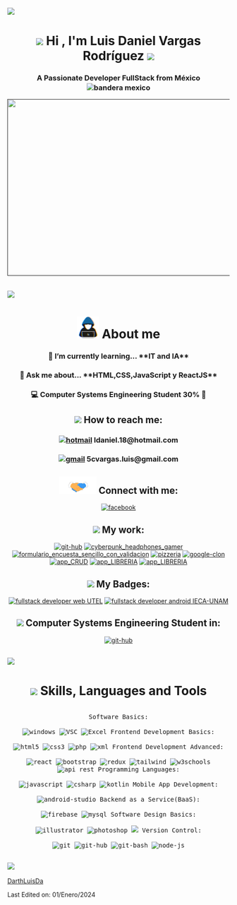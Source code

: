 <!--Primera Linea .gift-->
<br>
<img src="https://user-images.githubusercontent.com/73097560/115834477-dbab4500-a447-11eb-908a-139a6edaec5c.gif">
<br>
<!--.gift + Saludo + .gift-->
<h1 align="center">
<img src="https://image.space.rakuten.co.jp/lg01/98/0001006098/24/img0cd74f78zik7zj.gif" width= 35 px>
<b>Hi , I'm Luis Daniel Vargas Rodríguez</b>
<img src="https://media.giphy.com/media/hvRJCLFzcasrR4ia7z/giphy.gif" width= 35 px>
</h1>
<!--Quien soy? + .gift-->
<h3 align="center">A Passionate Developer FullStack from México<img align="center" src="https://th.bing.com/th/id/R.30604a1f63fe70bc5425d915a89f4e88?rik=mi%2f3NXK7eWiuvQ&riu=http%3a%2f%2fi67.photobucket.com%2falbums%2fh317%2fal7n6awi%2fflags%2fAnimated-Flag-Mexico.gif&ehk=a2iV%2b3ovS4hm496so3NSldzWjES5QEA0sAFedqq8w7g%3d&risl=&pid=ImgRaw&r=0" alt="bandera mexico" height="35" width="50"></h3>
<p align="center">
<a href=""><img src="https://i.pinimg.com/originals/f1/ed/a4/f1eda4768df8d8135c779772f2833e88.gif" height="400" width="2200"></a>
</p>
<!--Segunda Linea .gift-->
<br>
<img src="https://user-images.githubusercontent.com/73097560/115834477-dbab4500-a447-11eb-908a-139a6edaec5c.gif">
<br>

<!--Mas sobre mi + .gift-->
<h1 align="center">
<img src="https://github.com/0xAbdulKhalid/0xAbdulKhalid/raw/main/assets/mdImages/about_me.gif" width= 50 px>
<b>About me</b>
</h1>

<h3 align="center">🤖 I’m currently learning... **IT and IA**</h3>
<h3 align="center">💬 Ask me about... **HTML,CSS,JavaScript y ReactJS**</h3>
<h3 align="center">💻 Computer Systems Engineering Student 30% 🔋</h3>

<!--Me puedes encontrar-->
<h2 align="center">
<img src="https://th.bing.com/th/id/R.d7d4d0d1615c4a2ae8c30703fb78e02d?rik=25IYpgcGqZhRRg&riu=http%3a%2f%2fwww.bestgraph.com%2fgifs%2finfo%2fe_mails%2fe_mails-11.gif&ehk=j9JxI7PoTF2OKbHGq77R0AzL8L%2fmBXNCXbnCSkyekhA%3d&risl=&pid=ImgRaw&r=0" width= 40 px>
<b>How to reach me:</b>
</h2>
<!--Correo-->
<h3 align="center">
<a href="https://login.live.com/login.srf?wa=wsignin1.0&rpsnv=19&ct=1704121657&rver=7.0.6738.0&wp=MBI_SSL&wreply=https%3a%2f%2foutlook.live.com%2fowa%2f%3fcobrandid%3dab0455a0-8d03-46b9-b18b-df2f57b9e44c%26nlp%3d1%26deeplink%3dowa%252f%253frealm%253dhotmail.com%26RpsCsrfState%3dba533e68-6cda-380e-ec8a-5cff28173b5f&id=292841&aadredir=1&whr=hotmail.com&CBCXT=out&lw=1&fl=dob%2cflname%2cwld&cobrandid=ab0455a0-8d03-46b9-b18b-df2f57b9e44c" target="blank"><img src="https://wowjohn.com/wp-content/uploads/2022/05/hotmail-logo-png-1-Transparent-Images.png" alt="hotmail" width= 65 px /></a>
ldaniel.18@hotmail.com
</h3>
<!--Correo 2-->
<h3 align="center">
<a href="https://accounts.google.com/InteractiveLogin/identifier?continue=https%3A%2F%2Fmail.google.com%2Fmail%2Fu%2F0%2F%3Fhl%3Des-419&emr=1&followup=https%3A%2F%2Fmail.google.com%2Fmail%2Fu%2F0%2F%3Fhl%3Des-419&hl=es-419&osid=1&passive=1209600&service=mail&ifkv=ASKXGp2TBFyvbCrJbedBY0xNbBNPlNiRtkIKvSfBZ3-NmDIRIe60TIl59w-kj2x6a3lkA8v3-M06hg&theme=glif&flowName=GlifWebSignIn&flowEntry=ServiceLogin" target="blank"><img src="https://i.pinimg.com/originals/72/6d/02/726d025f49feae4c521d84681355bea4.png" alt="gmail" width= 65 px /></a>
5cvargas.luis@gmail.com
</h3>


<!--Conecta conmigo + .gift-->
<h2 align="center">
<img src="https://github.com/0xAbdulKhalid/0xAbdulKhalid/raw/main/assets/mdImages/handshake.gif" width= 85 px>
<b>Connect with me:</b>
</h2>
<!--Aqui conecta el Facebook-->
<p align="center">
<a href="https://www.facebook.com/profile.php?id=100026963329783" target="blank"><img src="https://cdn.jsdelivr.net/gh/devicons/devicon/icons/facebook/facebook-original.svg" alt="facebook" width= 65 px /></a>

<!--Mi Trabajo-->
<h2 align="center">
<img src="https://media.giphy.com/media/iY8CRBdQXODJSCERIr/giphy.gif" width= 40 px>
<b>My work:</b>
</h2>
<!--Aqui conecta el GitHub-->
<p align="center">
<a href="https://github.com/DarthLuisDa?tab=repositories" target="blank"><img src="https://cdn2.iconfinder.com/data/icons/social-media-iconez/64/GitHub-1024.png" alt="git-hub" width= 65 px /></a>
<a href="https://darthluisda.github.io/CyberPunk_Headphones_Gamer" target="blank"><img src="https://pluspng.com/img-png/github-logo-png-github-logos-and-usage-github-800x665.png" 
alt="cyberpunk_headphones_gamer" width= 85 px /></a>
<a href="https://darthluisda.github.io/Formulario_Encuesta_Sencillo_con_Validacion/" target="blank"><img src="https://pluspng.com/img-png/github-logo-png-github-logos-and-usage-github-800x665.png" alt="formulario_encuesta_sencillo_con_validacion" width= 85 px /></a>
<a href="https://darthluisda.github.io/Flexbox_y_CSS_Grid/" target="blank"><img src="https://pluspng.com/img-png/github-logo-png-github-logos-and-usage-github-800x665.png" alt="pizzeria" width= 85 px /></a>
<a href="https://darthluisda.github.io/google_clone/" target="blank"><img src="https://pluspng.com/img-png/github-logo-png-github-logos-and-usage-github-800x665.png" alt="google-clon" width= 85 px /></a>
<a href="https://darthluisda.github.io/App_CRUD/" target="blank"><img src="https://pluspng.com/img-png/github-logo-png-github-logos-and-usage-github-800x665.png" alt="app_CRUD" width= 85 px /></a>
<a href="https://darthluisda.github.io/App_de_Libreria/" target="blank"><img src="https://pluspng.com/img-png/github-logo-png-github-logos-and-usage-github-800x665.png" alt="app_LIBRERIA" width= 85 px /></a>
<a href="https://github.com/DarthLuisDa/App_Fakestore" target="blank"><img src="https://pluspng.com/img-png/github-logo-png-github-logos-and-usage-github-800x665.png" alt="app_LIBRERIA" width= 85 px /></a>
</p>

<!--Mis Insignias-->
<h2 align="center">
<img src="https://i.gifer.com/origin/d7/d755a0e1aa4dca488626cc82bbfda518.gif" width= 40 px>
<b>My Badges:</b>
</h2>
<!--Insignias-->
<p align="center">
<a href="https://www.credly.com/badges/018e885f-efc8-4bd2-9f3e-df6d01706f45" target="blank"><img src="https://images.credly.com/size/340x340/images/9005f548-740e-4af7-95ac-d2e10320a33e/image.png" alt="fullstack developer web UTEL" width= 110 px /></a>
<a href="https://drive.google.com/file/d/1QbQNK9ZKTYugPi_R2O66InaQxsc_kyae/view?usp=sharing" target="blank"><img src="https://server.talentotechgto.com.mx/storage/reconocimientos/653ad360b8e4a/reconocimientoiecasmall.jpg" alt="fullstack developer android IECA-UNAM" width= 110 px /></a>
</p>

<!--Estudiante UTEL-->
<h2 align="center">
<img src="https://bestanimations.com/media/books/1551224852page-turning-book-animation-19.gif" width= 40 px>
<b>Computer Systems Engineering Student in:</b>
</h2>
<!--Página UTEL-->
<p align="center">
<a href="https://uteluniversidad.mx/s/utel?https://uteluniversidad.mx/p/utel-formacion&msclkid=4c70453074ce11bbd41120a2aeb583ad" target="blank"><img src="https://utel.edu.mx/_next/image?url=https:%2F%2Fcmsutel.s3.amazonaws.com%2FLogo_Utel_University_01_02_3f5ca7d221.png&w=2048&q=75" alt="git-hub" width= 110 px/></a>
</p>

<!--Tercera Linea .gift-->
<br>
<img src="https://user-images.githubusercontent.com/73097560/115834477-dbab4500-a447-11eb-908a-139a6edaec5c.gif">
<br>
 
<!--Habilidades, Lenguajes y Herramientas + .gift-->
<h1 align="center">
<img src="https://media2.giphy.com/media/QssGEmpkyEOhBCb7e1/giphy.gif?cid=ecf05e47a0n3gi1bfqntqmob8g9aid1oyj2wr3ds3mg700bl&rid=giphy.gi" width="40">
<b>Skills, Languages and Tools</b>
</h1>

<div> <!--Esta etiqueta genera la division-->
<p style="display: inline-block;" align="center"> <!--Esta etiqueta es para contener todo-->
<kbd> <!--Esta etiqueta crea el Cuadro-->
<span align="center">Software Basics:</span>
<br>  <!--Lineas de Salto-->
<br> <!--Lineas de Salto-->
<!--Imagenes dentro del Display-->
<img src="https://www.jbhifi.business/Images/windows-11.png" alt="windows" width= 93 px/> 
<img src="https://cdn.jsdelivr.net/gh/devicons/devicon/icons/vscode/vscode-original.svg" alt="VSC" width= 65 px /> 
<img src="https://cdn.iconscout.com/icon/free/png-256/microsoft-excel-1411847-1194336.png" alt="Excel" width= 65 px /> 
</kbd> <!--Esta etiqueta crea el Cuadro-->
<kbd> <!--Esta etiqueta crea el Cuadro-->
<span align="center">Frontend Development Basics:</span>
<br>  <!--Lineas de Salto-->
<br> <!--Lineas de Salto-->
<!--Imagenes dentro del Display-->
<img src="https://cdn.jsdelivr.net/gh/devicons/devicon/icons/html5/html5-original.svg" alt="html5" width= 65 px /> 
<img src="https://cdn.jsdelivr.net/gh/devicons/devicon/icons/css3/css3-original.svg" alt="css3" width= 65 px /> 
<img src="https://cdn.jsdelivr.net/gh/devicons/devicon/icons/php/php-original.svg" alt="php" width= 65 px />
<img src="https://cdn-icons-png.flaticon.com/512/136/136526.png" alt="xml" width= 65 px />
</kbd> <!--Esta etiqueta crea el Cuadro-->
<kbd> <!--Esta etiqueta crea el Cuadro-->
<span align="center">Frontend Development Advanced:</span>
<br>  <!--Lineas de Salto-->
<br> <!--Lineas de Salto-->
<!--Imagenes dentro del Display-->
<img src="https://cdn.jsdelivr.net/gh/devicons/devicon/icons/react/react-original.svg" alt="react" width= 65 px /> 
<img src="https://cdn.jsdelivr.net/gh/devicons/devicon/icons/bootstrap/bootstrap-original.svg" alt="bootstrap" width= 65 px /> 
<img src="https://cdn.jsdelivr.net/gh/devicons/devicon/icons/redux/redux-original.svg" alt="redux" width= 65 px /> 
<img src="https://cdn.jsdelivr.net/gh/devicons/devicon/icons/tailwindcss/tailwindcss-plain.svg" alt="tailwind" width= 65 px /> 
<img src="https://logospng.org/download/w3schools/w3schools-1536.png" alt="w3schools" width= 65 px /> 
<img src="https://saasradar.net/wp-content/uploads/2022/03/api_rest.png" alt="api rest" width= 115 px/> 
</kbd> <!--Esta etiqueta crea el Cuadro-->
<kbd> <!--Esta etiqueta crea el Cuadro-->
<span align="center">Programming Languages:</span>
<br>  <!--Lineas de Salto-->
<br> <!--Lineas de Salto-->
<!--Imagenes dentro del Display-->
<img src="https://cdn.jsdelivr.net/gh/devicons/devicon/icons/javascript/javascript-original.svg" alt="javascript" width= 65 px /> 
<img src="https://cdn.jsdelivr.net/gh/devicons/devicon/icons/csharp/csharp-original.svg" alt="csharp" width= 65 px /> 
<img src="https://cdn.jsdelivr.net/gh/devicons/devicon/icons/kotlin/kotlin-original.svg" alt="kotlin" width= 65 px /> 
</kbd> <!--Esta etiqueta crea el Cuadro-->
<kbd> <!--Esta etiqueta crea el Cuadro-->
<span align="center">Mobile App Development:</span>
<br>  <!--Lineas de Salto-->
<br> <!--Lineas de Salto-->
<!--Imagenes dentro del Display-->
<img src="https://cdn.jsdelivr.net/gh/devicons/devicon/icons/androidstudio/androidstudio-original.svg"  alt="android-studio" width= 65 px/>
</kbd> <!--Esta etiqueta crea el Cuadro-->
<kbd> <!--Esta etiqueta crea el Cuadro-->
<span align="center">Backend as a Service(BaaS):</span>
<br>  <!--Lineas de Salto-->
<br> <!--Lineas de Salto-->
<!--Imagenes dentro del Display-->
<img src="https://www.vectorlogo.zone/logos/firebase/firebase-icon.svg" alt="firebase" width= 65 px /> 
<img src="https://cdn.jsdelivr.net/gh/devicons/devicon/icons/mysql/mysql-original-wordmark.svg" alt="mysql" width= 65 px />
</kbd> <!--Esta etiqueta crea el Cuadro-->
<kbd> <!--Esta etiqueta crea el Cuadro-->
<span align="center">Software Design Basics:</span>
<br>  <!--Lineas de Salto-->
<br> <!--Lineas de Salto-->
<!--Imagenes dentro del Display-->
<img src="https://cdn.jsdelivr.net/gh/devicons/devicon/icons/illustrator/illustrator-line.svg" alt="illustrator" width= 65 px /> 
<img src="https://cdn.jsdelivr.net/gh/devicons/devicon/icons/photoshop/photoshop-line.svg" alt="photoshop" width= 65 px />
<img src="https://cdn.jsdelivr.net/gh/devicons/devicon/icons/premierepro/premierepro-original.svg" width= 65 px />
</kbd> <!--Esta etiqueta crea el Cuadro-->
<kbd> <!--Esta etiqueta crea el Cuadro-->
<span align="center">Version Control:</span>
<br>  <!--Lineas de Salto-->
<br> <!--Lineas de Salto-->
<!--Imagenes dentro del Display-->
<img src="https://cdn.jsdelivr.net/gh/devicons/devicon/icons/git/git-original.svg" alt="git" width= 65 px /> 
<img src="https://cdn2.iconfinder.com/data/icons/social-media-iconez/64/GitHub-1024.png" alt="git-hub" width= 65 px /> 
<img src="https://hasura.io/blog/content/images/downloaded_images/setting-up-git-bash-for-windows-e26b59e44257/1-Je4yF-xdHEluVvmS0qw8JQ.png" alt="git-bash" width= 65 px /> 
<img src="https://cdn4.iconfinder.com/data/icons/logos-3/454/nodejs-new-pantone-white-1024.png" alt="node-js" width= 65 px /> 
</kbd> <!--Esta etiqueta crea el Cuadro-->
</p>  <!--Esta etiqueta es para contener todo-->
</div> <!--Esta etiqueta genera la division-->

<!--Cuarta Linea .gift-->
<br>
<img src="https://user-images.githubusercontent.com/73097560/115834477-dbab4500-a447-11eb-908a-139a6edaec5c.gif">
<br>

[DarthLuisDa](https://github.com/DarthLuisDa)

Last Edited on: 01/Enero/2024

<!--Despegable-->  
<!--<details>
<summary font-size= 30px; align="center">Skills, Languages and Tools</summary> <!--Para desplegar contenido-->  
<!--<div>
<!--Aqui va todo el contenido-->  
<!--</div>


 
<!--Software Básico + .png-->
<!--<h3 align="left">Software Basics:</h3>
<p align="left">
<a href="" target="_blank" rel="noreferrer"> <img src="https://www.jbhifi.business/Images/windows-11.png" alt="windows" width= 80 px/> </a> 
<a href="" target="_blank" rel="noreferrer"> <img src="https://cdn.jsdelivr.net/gh/devicons/devicon/icons/vscode/vscode-original.svg" alt="VSC" width= 55 px/> </a> 
<a href="" target="_blank" rel="noreferrer"> <img src="https://cdn.iconscout.com/icon/free/png-256/microsoft-excel-1411847-1194336.png" alt="Excel" width= 55 px /> </a> 
</p>
<!--Frontend Básico + .png-->
<!--<h3 align="right">Frontend Development Basics:</h3>
<p align="right">
<a href="https://www.w3.org/html/" target="_blank" rel="noreferrer"> <img src="https://cdn.jsdelivr.net/gh/devicons/devicon/icons/html5/html5-original.svg" alt="html5" width= 55 px /> </a> 
<a href="https://www.w3schools.com/css/" target="_blank" rel="noreferrer"> <img src="https://cdn.jsdelivr.net/gh/devicons/devicon/icons/css3/css3-original.svg" alt="css3" width= 55 px/> </a> 
<a href="" target="_blank" rel="noreferrer"> <img src="https://cdn.jsdelivr.net/gh/devicons/devicon/icons/php/php-original.svg" alt="php" width= 55 px/> </a> 
<a href="" target="_blank" rel="noreferrer"> <img src="https://cdn-icons-png.flaticon.com/512/136/136526.png" alt="xml" width= 55 px /> </a> 
</p>
<!--Frontend Avanzado + .png-->
<!--<h3 align="left">Frontend Development Advanced:</h3>
<p align="left">
<a href="https://reactjs.org/" target="_blank" rel="noreferrer"> <img src="https://cdn.jsdelivr.net/gh/devicons/devicon/icons/react/react-original.svg" alt="react" width= 55 px/> </a> 
<a href="https://getbootstrap.com" target="_blank" rel="noreferrer"> <img src="https://cdn.jsdelivr.net/gh/devicons/devicon/icons/bootstrap/bootstrap-original.svg" alt="bootstrap" width= 55 px/> </a> 
<a href="https://redux.js.org" target="_blank" rel="noreferrer"> <img src="https://cdn.jsdelivr.net/gh/devicons/devicon/icons/redux/redux-original.svg" alt="redux" width= 55 px/> </a> 
<a href="https://tailwindcss.com/" target="_blank" rel="noreferrer"> <img src="https://cdn.jsdelivr.net/gh/devicons/devicon/icons/tailwindcss/tailwindcss-plain.svg" alt="tailwind" width= 55 px/> </a> 
<a href="" target="_blank" rel="noreferrer"> <img src="https://logospng.org/download/w3schools/w3schools-1536.png" alt="w3school" width= 55 px/> </a> 
<a href="" target="_blank" rel="noreferrer"> <img src="https://saasradar.net/wp-content/uploads/2022/03/api_rest.png" alt="api rest" width= 80 px/> </a> 
</p>
<!--Lenguajes de Programación + .png-->
<!--<h3 align="right">Programming Languages:</h3>
<p align="right">
<a href="https://developer.mozilla.org/en-US/docs/Web/JavaScript" target="_blank" rel="noreferrer"> <img src="https://cdn.jsdelivr.net/gh/devicons/devicon/icons/javascript/javascript-original.svg" alt="javascript" width= 55 px/> </a> 
<a href="https://www.w3schools.com/cs/" target="_blank" rel="noreferrer"> <img src="https://cdn.jsdelivr.net/gh/devicons/devicon/icons/csharp/csharp-original.svg" alt="csharp" width= 55 px/> </a> 
<a href="" target="_blank" rel="noreferrer"> <img src="https://cdn.jsdelivr.net/gh/devicons/devicon/icons/kotlin/kotlin-original.svg" alt="kotlin" width= 55 px/> </a> 
</p>
<!--Programación Celular + .png-->
<!--<h3 align="left">Mobile App Development:</h3>
<p align="left">
<a href="https://developer.android.com" target="_blank" rel="noreferrer"> <img src="https://cdn.jsdelivr.net/gh/devicons/devicon/icons/androidstudio/androidstudio-original.svg" alt="android" width= 55 px/></a>
</p>
<!--Diseño Backend + .png-->
<!--<h3 align="right">Backend as a Service(BaaS):</h3>
<p align="right">
<a href="https://firebase.google.com/" target="_blank" rel="noreferrer"> <img src="https://www.vectorlogo.zone/logos/firebase/firebase-icon.svg" alt="firebase" width= 55 px/> </a> 
<a href="" target="_blank" rel="noreferrer"> <img src="https://cdn.jsdelivr.net/gh/devicons/devicon/icons/mysql/mysql-original-wordmark.svg" alt="mysql" width= 55 px/> </a> 
</p>
<!--Diseño Básico + .png-->
<!--<h3 align="left">Software Design Basics:</h3>
<p align="left">
<a href="https://www.adobe.com/in/products/illustrator.html" target="_blank" rel="noreferrer"> <img src="https://www.vectorlogo.zone/logos/adobe_illustrator/adobe_illustrator-icon.svg" alt="illustrator" width= 55 px/> </a> 
<a href="https://www.photoshop.com/en" target="_blank" rel="noreferrer"> <img src="https://raw.githubusercontent.com/devicons/devicon/master/icons/photoshop/photoshop-line.svg" alt="photoshop" width= 55 px/> </a> 
<a href="" target="_blank" rel="noreferrer"> <img src="https://cdn.jsdelivr.net/gh/devicons/devicon/icons/premierepro/premierepro-original.svg" alt="premiere" width= 55 px/> </a> 
</p>
<!--Control de Versiones + .png-->
<!--<h3 align="right">Version Control:</h3>
<p align="right">
<a href="https://git-scm.com/" target="_blank" rel="noreferrer"> <img src="https://cdn.jsdelivr.net/gh/devicons/devicon/icons/git/git-original.svg" alt="git" width= 55 px"/> </a> 
<a href="" target="_blank" rel="noreferrer"> <img src="https://cdn2.iconfinder.com/data/icons/social-media-iconez/64/GitHub-1024.png" alt="git-hub" width= 55 px/> </a> 
<a href="" target="_blank" rel="noreferrer"> <img src="https://hasura.io/blog/content/images/downloaded_images/setting-up-git-bash-for-windows-e26b59e44257/1-Je4yF-xdHEluVvmS0qw8JQ.png" alt="git-bash" width= 55 px/> </a> 
<a href="" target="_blank" rel="noreferrer"> <img src="https://cdn4.iconfinder.com/data/icons/logos-3/454/nodejs-new-pantone-white-1024.png" alt="node-js" width= 55 px/> </a> 
</p>













